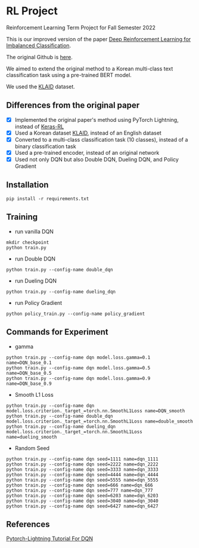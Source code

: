 # RL Project
Reinforcement Learning Term Project for Fall Semester 2022

This is our improved version of the paper [Deep Reinforcement Learning for Imbalanced Classification](https://arxiv.org/abs/1901.01379).

The original Github is [here](https://github.com/linenus/DRL-For-imbalanced-Classification).

We aimed to extend the original method to a Korean multi-class text classification task using a pre-trained BERT model.

We used the [KLAID](https://huggingface.co/datasets/lawcompany/KLAID) dataset.

## Differences from the original paper

- [x]  Implemented the original paper's method using PyTorch Lightning, instead of [Keras-RL](https://github.com/keras-rl/keras-rl)
- [x]  Used a Korean dataset [KLAID](https://huggingface.co/datasets/lawcompany/KLAID), instead of an English dataset
- [x]  Converted to a multi-class classification task (10 classes), instead of a binary classification task
- [x]  Used a pre-trained encoder, instead of an original network
- [x]  Used not only DQN but also Double DQN, Dueling DQN, and Policy Gradient

## Installation

```
pip install -r requirements.txt
```

## Training

* run vanilla DQN
```
mkdir checkpoint
python train.py
```

* run Double DQN
```
python train.py --config-name double_dqn
```

* run Dueling DQN
```
python train.py --config-name dueling_dqn
```

* run Policy Gradient
```
python policy_train.py --config-name policy_gradient
```

## Commands for Experiment
* gamma
```
python train.py --config-name dqn model.loss.gamma=0.1 name=DQN_base_0.1
python train.py --config-name dqn model.loss.gamma=0.5 name=DQN_base_0.5
python train.py --config-name dqn model.loss.gamma=0.9 name=DQN_base_0.9
```
* Smooth L1 Loss
```
python train.py --config-name dqn model.loss.criterion._target_=torch.nn.SmoothL1Loss name=DQN_smooth
python train.py --config-name double_dqn model.loss.criterion._target_=torch.nn.SmoothL1Loss name=double_smooth
python train.py --config-name dueling_dqn model.loss.criterion._target_=torch.nn.SmoothL1Loss name=dueling_smooth
```
* Random Seed
```
python train.py --config-name dqn seed=1111 name=dqn_1111
python train.py --config-name dqn seed=2222 name=dqn_2222
python train.py --config-name dqn seed=3333 name=dqn_3333
python train.py --config-name dqn seed=4444 name=dqn_4444
python train.py --config-name dqn seed=5555 name=dqn_5555
python train.py --config-name dqn seed=666 name=dqn_666
python train.py --config-name dqn seed=777 name=dqn_777 
python train.py --config-name dqn seed=6203 name=dqn_6203 
python train.py --config-name dqn seed=3040 name=dqn_3040 
python train.py --config-name dqn seed=6427 name=dqn_6427
```
## References
[Pytorch-Lightning Tutorial For DQN](https://pytorch-lightning.readthedocs.io/en/stable/notebooks/lightning_examples/reinforce-learning-DQN.html)
